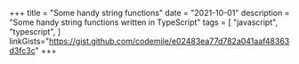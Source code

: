 +++
title = "Some handy string functions"
date = "2021-10-01"
description = "Some handy string functions written in TypeScript"
tags = [
    "javascript",
    "typescript",
]
linkGists="https://gist.github.com/codemile/e02483ea77d782a041aaf48363d3fc3c"
+++
